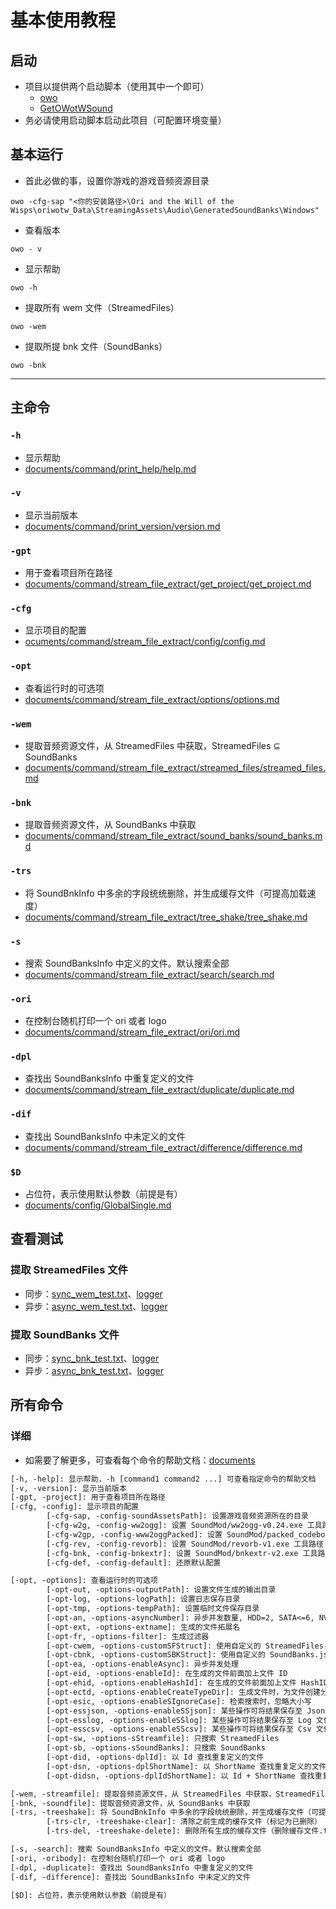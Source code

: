 # 基本使用教程

## 启动
- 项目以提供两个启动脚本（使用其中一个即可）
  * [owo](owo.bat)
  * [GetOWotWSound](GetOWotWSound.bat)
- 务必请使用启动脚本启动此项目（可配置环境变量）

## 基本运行
- 首此必做的事，设置你游戏的游戏音频资源目录
```shell
owo -cfg-sap "<你的安装路径>\Ori and the Will of the Wisps\oriwotw_Data\StreamingAssets\Audio\GeneratedSoundBanks\Windows"
```
- 查看版本
```shell
owo - v
```
- 显示帮助
```shell
owo -h
```
- 提取所有 wem 文件（StreamedFiles）
```shell
owo -wem
```
- 提取所提 bnk 文件（SoundBanks）
```shell
owo -bnk
```

---

## 主命令
### `-h`
- 显示帮助
- [documents/command/print_help/help.md](documents/command/print_help/help.md)

### `-v`
- 显示当前版本
- [documents/command/print_version/version.md](documents/command/print_version/version.md)

### `-gpt`
- 用于查看项目所在路径
- [documents/command/stream_file_extract/get_project/get_project.md](documents/command/stream_file_extract/get_project/get_project.md)

### `-cfg`
- 显示项目的配置
- [ocuments/command/stream_file_extract/config/config.md](documents/command/stream_file_extract/config/config.md)

### `-opt`
- 查看运行时的可选项
- [documents/command/stream_file_extract/options/options.md](documents/command/stream_file_extract/options/options.md)

### `-wem`
- 提取音频资源文件，从 StreamedFiles 中获取，StreamedFiles ⊆ SoundBanks
- [documents/command/stream_file_extract/streamed_files/streamed_files.md](documents/command/stream_file_extract/streamed_files/streamed_files.md)

### `-bnk`
- 提取音频资源文件，从 SoundBanks 中获取
- [documents/command/stream_file_extract/sound_banks/sound_banks.md](documents/command/stream_file_extract/sound_banks/sound_banks.md)

### `-trs`
- 将 SoundBnkInfo 中多余的字段统统删除，并生成缓存文件（可提高加载速度）
- [documents/command/stream_file_extract/tree_shake/tree_shake.md](documents/command/stream_file_extract/tree_shake/tree_shake.md)

### `-s`
- 搜索 SoundBanksInfo 中定义的文件。默认搜索全部
- [documents/command/stream_file_extract/search/search.md](documents/command/stream_file_extract/search/search.md)

### `-ori`
- 在控制台随机打印一个 ori 或者 logo
- [documents/command/stream_file_extract/ori/ori.md](documents/command/stream_file_extract/ori/ori.md)

### `-dpl`
- 查找出 SoundBanksInfo 中重复定义的文件
- [documents/command/stream_file_extract/duplicate/duplicate.md](documents/command/stream_file_extract/duplicate/duplicate.md)

### `-dif`
- 查找出 SoundBanksInfo 中未定义的文件
- [documents/command/stream_file_extract/difference/difference.md](documents/command/stream_file_extract/difference/difference.md)

### `$D`
- 占位符，表示使用默认参数（前提是有）
- [documents/config/GlobalSingle.md](documents/config/GlobalSingle.md)

## 查看测试
### 提取 StreamedFiles 文件
- 同步：[sync_wem_test.txt](test/stream_file_extract/sync_wem_test/sync_wem_test.txt)、[logger](test/stream_file_extract/sync_wem_test)
- 异步：[async_wem_test.txt](test/stream_file_extract/async_wem_test/async_wem_test.txt)、[logger](test/stream_file_extract/async_wem_test)
### 提取 SoundBanks 文件
- 同步：[sync_bnk_test.txt](test/stream_file_extract/sync_bnk_test/sync_bnk_test.txt)、[logger](test/stream_file_extract/sync_bnk_test)
- 异步：[async_bnk_test.txt](test/stream_file_extract/async_bnk_test/async_bnk_test.txt)、[logger](test/stream_file_extract/async_bnk_test)

## 所有命令
### 详细
- 如需要了解更多，可查看每个命令的帮助文档：[documents](documents)
```txt
[-h, -help]: 显示帮助，-h [command1 command2 ...] 可查看指定命令的帮助文档
[-v, -version]: 显示当前版本
[-gpt, -project]: 用于查看项目所在路径
[-cfg, -config]: 显示项目的配置
        [-cfg-sap, -config-soundAssetsPath]: 设置游戏音频资源所在的目录
        [-cfg-w2g, -config-ww2ogg]: 设置 SoundMod/ww2ogg-v0.24.exe 工具路径
        [-cfg-w2gp, -config-www2oggPacked]: 设置 SoundMod/packed_codebooks_aoTuV_603.bin 文件路径
        [-cfg-rev, -config-revorb]: 设置 SoundMod/revorb-v1.exe 工具路径
        [-cfg-bnk, -config-bnkextr]: 设置 SoundMod/bnkextr-v2.exe 工具路径
        [-cfg-def, -config-default]: 还原默认配置

[-opt, -options]: 查看运行时的可选项
        [-opt-out, -options-outputPath]: 设置文件生成的输出目录
        [-opt-log, -options-logPath]: 设置日志保存目录
        [-opt-tmp, -options-tempPath]: 设置临时文件保存目录
        [-opt-an, -options-asyncNumber]: 异步并发数量, HDD=2, SATA<=6, NVMe<=12
        [-opt-ext, -options-extname]: 生成的文件拓展名
        [-opt-fr, -options-filter]: 生成过滤器
        [-opt-cwem, -options-customSFStruct]: 使用自定义的 StreamedFiles.json 结构文件
        [-opt-cbnk, -options-customSBKStruct]: 使用自定义的 SoundBanks.json 结构文件
        [-opt-ea, -options-enableAsync]: 异步并发处理
        [-opt-eid, -options-enableId]: 在生成的文件前面加上文件 ID
        [-opt-ehid, -options-enableHashId]: 在生成的文件前面加上文件 HashID
        [-opt-ectd, -options-enableCreateTypeDir]: 生成文件时，为文件创建分类文件夹
        [-opt-esic, -options-enableSIgnoreCase]: 检索搜索时，忽略大小写
        [-opt-essjson, -options-enableSSjson]: 某些操作可将结果保存至 Json 文件
        [-opt-esslog, -options-enableSSlog]: 某些操作可将结果保存至 Log 文件
        [-opt-esscsv, -options-enableSScsv]: 某些操作可将结果保存至 Csv 文件
        [-opt-sw, -options-sStreamfile]: 只搜索 StreamedFiles
        [-opt-sb, -options-sSoundBanks]: 只搜索 SoundBanks
        [-opt-did, -options-dplId]: 以 Id 查找重复定义的文件
        [-opt-dsn, -options-dplShortName]: 以 ShortName 查找重复定义的文件
        [-opt-didsn, -options-dplIdShortName]: 以 Id + ShortName 查找重复定义的文件

[-wem, -streamfile]: 提取音频资源文件，从 StreamedFiles 中获取，StreamedFiles ⊆ SoundBanks
[-bnk, -soundfile]: 提取音频资源文件，从 SoundBanks 中获取
[-trs, -treeshake]: 将 SoundBnkInfo 中多余的字段统统删除，并生成缓存文件（可提高加载速度）
        [-trs-clr, -treeshake-clear]: 清除之前生成的缓存文件（标记为已删除）
        [-trs-del, -treeshake-delete]: 删除所有生成的缓存文件（删除缓存文件.temp）

[-s, -search]: 搜索 SoundBanksInfo 中定义的文件。默认搜索全部
[-ori, -oribody]: 在控制台随机打印一个 ori 或者 logo
[-dpl, -duplicate]: 查找出 SoundBanksInfo 中重复定义的文件
[-dif, -difference]: 查找出 SoundBanksInfo 中未定义的文件

[$D]: 占位符，表示使用默认参数（前提是有）
```